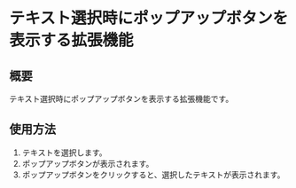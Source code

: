 # テキスト選択時にポップアップボタンを表示する拡張機能

## 概要

テキスト選択時にポップアップボタンを表示する拡張機能です。

## 使用方法

1. テキストを選択します。
2. ポップアップボタンが表示されます。
3. ポップアップボタンをクリックすると、選択したテキストが表示されます。
